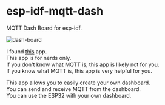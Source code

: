 # esp-idf-mqtt-dash
MQTT Dash Board for esp-idf.

![dash-board](https://user-images.githubusercontent.com/6020549/187803599-eaec0273-0679-4507-bcbd-843a3fbce3f7.jpg)

I found [this](https://play.google.com/store/apps/details?id=net.routix.mqttdash&gl=US) app.   
This app is for nerds only.   
If you don't know what MQTT is, this app is likely not for you.   
If you know what MQTT is, this app is very helpful for you.   

This app allows you to easily create your own dashboard.   
You can send and receive MQTT from the dashboard.   
You can use the ESP32 with your own dashboard.   


